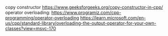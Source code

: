 copy constructor
https://www.geeksforgeeks.org/copy-constructor-in-cpp/
operator overloading:
https://www.programiz.com/cpp-programming/operator-overloading
https://learn.microsoft.com/en-us/cpp/standard-library/overloading-the-output-operator-for-your-own-classes?view=msvc-170

